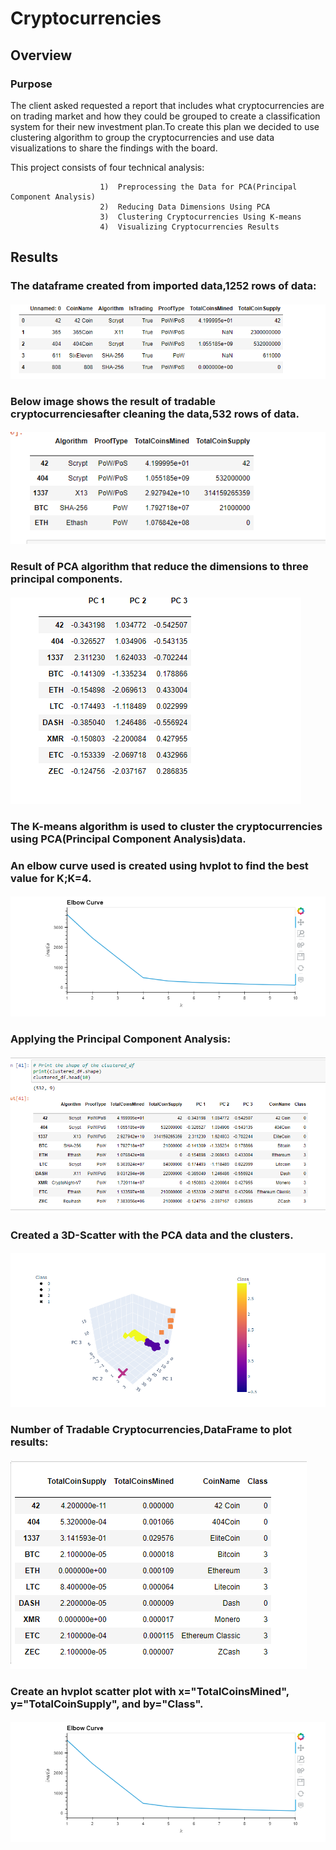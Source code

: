 # Cryptocurrencies
## Overview
 ### Purpose
 The client asked requested a report that includes what cryptocurrencies are on trading market and how they could be grouped to create a classification system for their new investment plan.To create this plan we decided to use clustering algorithm to group the cryptocurrencies and use data visualizations to share the findings with the board.
 
 This project consists of four technical analysis:
 
                        1)  Preprocessing the Data for PCA(Principal Component Analysis)
                        2)  Reducing Data Dimensions Using PCA
                        3)  Clustering Cryptocurrencies Using K-means
                        4)  Visualizing Cryptocurrencies Results
                        
 ## Results
 
 ### The dataframe created from imported data,1252 rows of data:
 
   #### ![dataframe_deliv1.png](/Resources/Images/dataframe_deliv1.png)

 
 
### Below image shows the result of tradable cryptocurrenciesafter cleaning the data,532 rows of data.
 
 
   #### ![df_aftercleaning_deliv1.png](/Resources/Images/df_aftercleaning_deliv1.png)
   
### Result of PCA algorithm that reduce the dimensions to three principal components.

  #### ![3_PC_deliverable_2.png](Resources/Images/3_PC_deliverable_2.png)
  
  
###  The K-means algorithm is used to  cluster the cryptocurrencies using PCA(Principal Component Analysis)data.
###  An elbow curve used is created using hvplot to find the best value for K;K=4.
 


  #### ![elbowcurve_deliverable3.png](Resources/Images/elbowcurve_deliverable3.png)


###  Applying the Principal Component Analysis:

 #### ![Clustered_df3.png](Resources//Images/Clustered_df.png)
 
###  Created a 3D-Scatter with the PCA data and the clusters.

 ####  ![3D_Model.png](Resources/Images/3D_Model.png)
 
 
###  Number of Tradable Cryptocurrencies,DataFrame to plot results:

 #### ![Cryptos.png](Resources/Images/Cryptos.png)
 
### Create an hvplot scatter plot with x="TotalCoinsMined", y="TotalCoinSupply", and by="Class".

#### ![elbowcurve_deliverable3.png](Resources/Images/elbowcurve_deliverable3.png)
 
 


  
  



   
   


 
 
 
 
 
 
